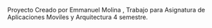 Proyecto Creado por Emmanuel Molina , Trabajo para Asignatura de Aplicaciones Moviles y Arquitectura 4 semestre. 
 
 

